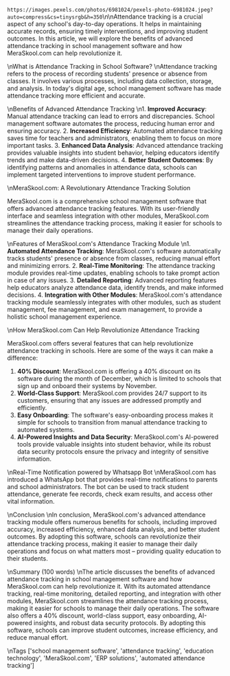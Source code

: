 `https://images.pexels.com/photos/6981024/pexels-photo-6981024.jpeg?auto=compress&cs=tinysrgb&h=350`\n\nAttendance tracking is a crucial aspect of any school's day-to-day operations. It helps in maintaining accurate records, ensuring timely interventions, and improving student outcomes. In this article, we will explore the benefits of advanced attendance tracking in school management software and how MeraSkool.com can help revolutionize it.

\nWhat is Attendance Tracking in School Software?
\nAttendance tracking refers to the process of recording students' presence or absence from classes. It involves various processes, including data collection, storage, and analysis. In today's digital age, school management software has made attendance tracking more efficient and accurate.

\nBenefits of Advanced Attendance Tracking
\n1. **Improved Accuracy**: Manual attendance tracking can lead to errors and discrepancies. School management software automates the process, reducing human error and ensuring accuracy.
2. **Increased Efficiency**: Automated attendance tracking saves time for teachers and administrators, enabling them to focus on more important tasks.
3. **Enhanced Data Analysis**: Advanced attendance tracking provides valuable insights into student behavior, helping educators identify trends and make data-driven decisions.
4. **Better Student Outcomes**: By identifying patterns and anomalies in attendance data, schools can implement targeted interventions to improve student performance.

\nMeraSkool.com: A Revolutionary Attendance Tracking Solution

MeraSkool.com is a comprehensive school management software that offers advanced attendance tracking features. With its user-friendly interface and seamless integration with other modules, MeraSkool.com streamlines the attendance tracking process, making it easier for schools to manage their daily operations.

\nFeatures of MeraSkool.com's Attendance Tracking Module
\n1. **Automated Attendance Tracking**: MeraSkool.com's software automatically tracks students' presence or absence from classes, reducing manual effort and minimizing errors.
2. **Real-Time Monitoring**: The attendance tracking module provides real-time updates, enabling schools to take prompt action in case of any issues.
3. **Detailed Reporting**: Advanced reporting features help educators analyze attendance data, identify trends, and make informed decisions.
4. **Integration with Other Modules**: MeraSkool.com's attendance tracking module seamlessly integrates with other modules, such as student management, fee management, and exam management, to provide a holistic school management experience.

\nHow MeraSkool.com Can Help Revolutionize Attendance Tracking

MeraSkool.com offers several features that can help revolutionize attendance tracking in schools. Here are some of the ways it can make a difference:

1. **40% Discount**: MeraSkool.com is offering a 40% discount on its software during the month of December, which is limited to schools that sign up and onboard their systems by November.
2. **World-Class Support**: MeraSkool.com provides 24/7 support to its customers, ensuring that any issues are addressed promptly and efficiently.
3. **Easy Onboarding**: The software's easy-onboarding process makes it simple for schools to transition from manual attendance tracking to automated systems.
4. **AI-Powered Insights and Data Security**: MeraSkool.com's AI-powered tools provide valuable insights into student behavior, while its robust data security protocols ensure the privacy and integrity of sensitive information.

\nReal-Time Notification powered by Whatsapp Bot
\nMeraSkool.com has introduced a WhatsApp bot that provides real-time notifications to parents and school administrators. The bot can be used to track student attendance, generate fee records, check exam results, and access other vital information.

\nConclusion
\nIn conclusion, MeraSkool.com's advanced attendance tracking module offers numerous benefits for schools, including improved accuracy, increased efficiency, enhanced data analysis, and better student outcomes. By adopting this software, schools can revolutionize their attendance tracking process, making it easier to manage their daily operations and focus on what matters most – providing quality education to their students.

\nSummary (100 words)
\nThe article discusses the benefits of advanced attendance tracking in school management software and how MeraSkool.com can help revolutionize it. With its automated attendance tracking, real-time monitoring, detailed reporting, and integration with other modules, MeraSkool.com streamlines the attendance tracking process, making it easier for schools to manage their daily operations. The software also offers a 40% discount, world-class support, easy onboarding, AI-powered insights, and robust data security protocols. By adopting this software, schools can improve student outcomes, increase efficiency, and reduce manual effort.

\nTags
['school management software', 'attendance tracking', 'education technology', 'MeraSkool.com', 'ERP solutions', 'automated attendance tracking']
